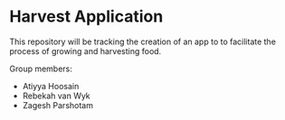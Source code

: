 # Harvest Application

This repository will be tracking the creation of an app to to facilitate the process of growing and harvesting food. 

Group members:

* Atiyya Hoosain
* Rebekah van Wyk
* Zagesh Parshotam
